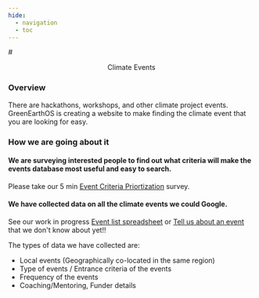 ```yaml
---
hide:
  - navigation
  - toc
---
```

#<center>Climate Events</center>

### Overview
There are hackathons, workshops, and other climate project events.  GreenEarthOS is creating a website to make finding the climate event that you are looking for easy.

### How we are going about it

#### We are surveying interested people to find out what criteria will make the events database most useful and easy to search.
Please take our 5 min [Event Criteria Priortization](https://docs.google.com/forms/d/e/1FAIpQLSdqT9wLmk977l09I8Eyo6-fkBOsSB3cYKbm8cYzNMlX00eSVQ/viewform) survey.

#### We have collected data on all the climate events we could Google.  
See our work in progress [Event list spreadsheet](https://docs.google.com/spreadsheets/d/1M_YCauZ57cCHoxYfipm8XpQYX0pMA7mFvYKFGDqbi_0/preview) or [Tell us about an event](https://docs.google.com/forms/d/e/1FAIpQLSdamAqGK__sJzx0E8dIApmP95hNhb8wGTsEs--TmtAPaFVCgA/viewform) that we don't know about yet!!

The types of data we have collected are:
- Local events (Geographically co-located in the same region)
- Type of events / Entrance criteria of the events
- Frequency of the events
- Coaching/Mentoring, Funder details

